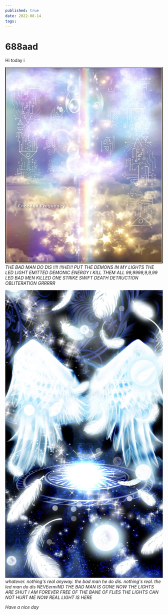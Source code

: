 ```yaml
---
published: true
date: 2022-08-14
tags:
---
```

# 688aad

Hi today i

![](/images/ledlight.png) *THE BAD MAN DO DIS  !!!! !!!HE!!! PUT THE DEMONS IN MY LIGHTS THE LED LIGHT EMITTED DEMONIC ENERGY I KILL THEM ALL 99,9999,9,9,99 LED BAD MEN KILLED ONE STRIKE SWIFT DEATH DETRUCTION OBLITERATION GRRRRR*

![](/images/ledlight2.png) *whatever. nothing's real anyway. the bad man he do dis. nothing's real. the led man do dis NEVEermiND THE BAD MAN IS GONE NOW THE LIGHTS ARE SHUT I AM FOREVER FREE OF THE BANE OF FLIES THE LIGHTS CAN NOT HURT ME NOW REAL LIGHT IS HERE*

*Have a nice day*